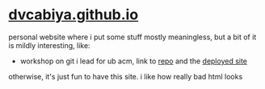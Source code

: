 # [dvcabiya.github.io](https://dvcabiya.github.io/)

personal website where i put some stuff
mostly meaningless, but a bit of it is mildly interesting, like:
- workshop on git i lead for ub acm, link to [repo](https://github.com/dvcabiya/acm) and the [deployed site](https://dvcabiya.github.io/acm)

otherwise, it's just fun to have this site. i like how really bad html looks
